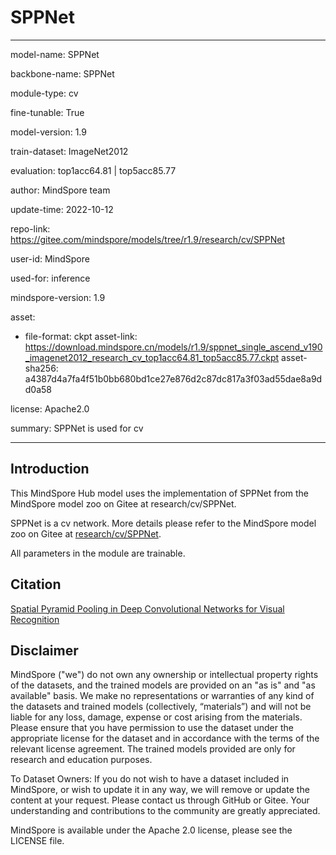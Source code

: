 # SPPNet

---

model-name: SPPNet

backbone-name: SPPNet

module-type: cv

fine-tunable: True

model-version: 1.9

train-dataset: ImageNet2012

evaluation: top1acc64.81 | top5acc85.77

author: MindSpore team

update-time: 2022-10-12

repo-link: <https://gitee.com/mindspore/models/tree/r1.9/research/cv/SPPNet>

user-id: MindSpore

used-for: inference

mindspore-version: 1.9

asset:

-
    file-format: ckpt
    asset-link: <https://download.mindspore.cn/models/r1.9/sppnet_single_ascend_v190_imagenet2012_research_cv_top1acc64.81_top5acc85.77.ckpt>
    asset-sha256: a4387d4a7fa4f51b0bb680bd1ce27e876d2c87dc817a3f03ad55dae8a9dd0a58

license: Apache2.0

summary: SPPNet is used for cv

---

## Introduction

This MindSpore Hub model uses the implementation of SPPNet from the MindSpore model zoo on Gitee at research/cv/SPPNet.

SPPNet is a cv network. More details please refer to the MindSpore model zoo on Gitee at [research/cv/SPPNet](https://gitee.com/mindspore/models/blob/r1.9/research/cv/SPPNet/README_CN.md).

All parameters in the module are trainable.

## Citation

[Spatial Pyramid Pooling in Deep Convolutional Networks for Visual Recognition](https://arxiv.org/pdf/1406.4729.pdf)

## Disclaimer

MindSpore ("we") do not own any ownership or intellectual property rights of the datasets, and the trained models are provided on an "as is" and "as available" basis. We make no representations or warranties of any kind of the datasets and trained models (collectively, “materials”) and will not be liable for any loss, damage, expense or cost arising from the materials. Please ensure that you have permission to use the dataset under the appropriate license for the dataset and in accordance with the terms of the relevant license agreement. The trained models provided are only for research and education purposes.

To Dataset Owners: If you do not wish to have a dataset included in MindSpore, or wish to update it in any way, we will remove or update the content at your request. Please contact us through GitHub or Gitee. Your understanding and contributions to the community are greatly appreciated.

MindSpore is available under the Apache 2.0 license, please see the LICENSE file.
